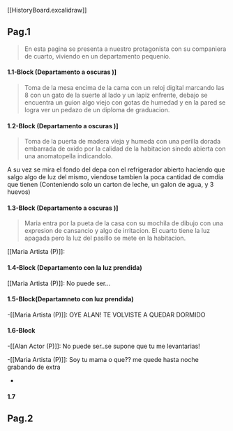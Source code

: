 [[HistoryBoard.excalidraw]]

## Pag.1

>En esta pagina se presenta  a nuestro protagonista con su companiera de cuarto, viviendo en un departamento pequenio.

#### 1.1-Block (Departamento a oscuras )] 

>Toma de la mesa encima de la cama con un reloj digital marcando las 8 con un gato de la suerte al lado y un lapiz enfrente, debajo se encuentra un guion algo viejo con gotas de humedad y en la pared se logra ver un pedazo de un diploma de graduacion.

#### 1.2-Block (Departamento a oscuras )] 


>Toma de la puerta de madera vieja y humeda con una perilla dorada embarrada de oxido por la calidad de la habitacion sinedo abierta con una anomatopella indicandolo.
 > 
  A su vez se mira el fondo del depa con el refrigerador abierto haciendo que salgo algo de luz del mismo, viendose tambien la poca cantidad de comdia que tienen (Conteniendo solo un carton de leche, un galon de agua, y 3 huevos) 

#### 1.3-Block (Departamento a oscuras )] 

>Maria entra por la pueta de la casa con su mochila de dibujo con una expresion de cansancio y algo de irritacion. El cuarto tiene la luz apagada pero la luz del pasillo se mete en la habitacion.

[[Maria Artista (P)]]: 

#### 1.4-Block (Departamento con la luz prendida)
>

[[Maria Artista (P)]]: No puede ser...

#### 1.5-Block(Departamneto con luz prendida)

-[[Maria Artista (P)]]: OYE ALAN! TE VOLVISTE A QUEDAR DORMIDO

#### 1.6-Block 
>

-[[Alan Actor (P)]]: No puede ser..se supone que tu me levantarias!

-[[Maria Artista (P)]]: Soy tu mama o que?? me quede hasta noche grabando de extra 

-

#### 1.7



## Pag.2

